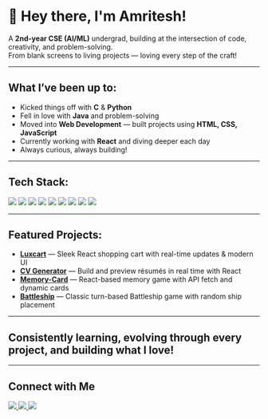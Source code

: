 # 👋 Hey there, I'm Amritesh!

 A **2nd-year CSE (AI/ML)** undergrad, building at the intersection of code, creativity, and problem-solving.  
From blank screens to living projects — loving every step of the craft!

---

## What I’ve been up to:
- Kicked things off with **C** & **Python**  
- Fell in love with **Java** and problem-solving  
- Moved into **Web Development** — built projects using **HTML, CSS, JavaScript**  
- Currently working with **React** and diving deeper each day  
- Always curious, always building!  

---

## Tech Stack:
<p>
  <img src="https://img.icons8.com/?size=70&id=8g6WJkjf0vaP&format=png&color=000000"/>
  <img src="https://img.icons8.com/?size=70&id=Nkym0Ujb8VGI&format=png&color=000000"/>
  <img src="https://img.icons8.com/?size=70&id=lTKW3iI3wIT0&format=png&color=000000"/>
  <img src="https://img.icons8.com/?size=70&id=pIJdjOoL6KfU&format=png&color=000000"/>
  <img src="https://img.icons8.com/?size=70&id=5cVdiiKKi0vX&format=png&color=000000"/>
  <img src="https://img.icons8.com/?size=70&id=zRvbzAjx4VWY&format=png&color=000000"/>
  <img src="https://img.icons8.com/?size=70&id=q89fSabiI5lg&format=png&color=000000"/>
  <img src="https://img.icons8.com/?size=70&id=20906&format=png&color=000000"/>
  <img src="https://img.icons8.com/?size=70&id=118553&format=png&color=000000"/>
</p>

---

## Featured Projects:
- **[Luxcart](https://github.com/amriteshx1/luxcart)** — Sleek React shopping cart with real-time updates & modern UI
- **[CV Generator](https://github.com/amriteshx1/cv-generator)** — Build and preview résumés in real time with React
- **[Memory-Card](https://github.com/amriteshx1/memory-card)** — React-based memory game with API fetch and dynamic cards  
- **[Battleship](https://github.com/amriteshx1/battleship)** — Classic turn-based Battleship game with random ship placement  

---

## Consistently learning, evolving through every project, and building what I love!

---

## Connect with Me
 
 <p align="start">
   <a href="https://www.linkedin.com/in/amritesh-gautam?utm_source=share&utm_campaign=share_via&utm_content=profile&utm_medium=android_app">
     <img src="https://img.icons8.com/?size=40&id=xuvGCOXi8Wyg&format=png&color=000000"/>
   </a>
   <a href="https://discord.com/users/1249969004185915508">
     <img src="https://img.icons8.com/?size=40&id=30998&format=png&color=000000"/>
   </a>
   <a href="https://x.com/willBeTherex1?t=6KBvNdF6L0nEl0QtQBwhoQ&s=09">
     <img src="https://img.icons8.com/?size=40&id=phOKFKYpe00C&format=png&color=000000"/>
   </a>
 </p>
